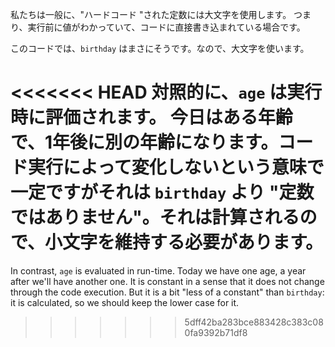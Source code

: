 私たちは一般に、"ハードコード "された定数には大文字を使用します。 つまり、実行前に値がわかっていて、コードに直接書き込まれている場合です。

このコードでは、`birthday` はまさにそうです。なので、大文字を使います。

<<<<<<< HEAD
対照的に、`age` は実行時に評価されます。 今日はある年齢で、1年後に別の年齢になります。コード実行によって変化しないという意味で一定ですがそれは `birthday` より "定数ではありません"。それは計算されるので、小文字を維持する必要があります。
=======
In contrast, `age` is evaluated in run-time. Today we have one age, a year after we'll have another one. It is constant in a sense that it does not change through the code execution. But it is a bit "less of a constant" than `birthday`: it is calculated, so we should keep the lower case for it.
>>>>>>> 5dff42ba283bce883428c383c080fa9392b71df8
